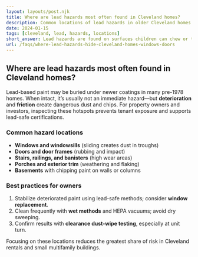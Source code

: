 ```yaml
---
layout: layouts/post.njk
title: Where are lead hazards most often found in Cleveland homes?
description: Common locations of lead hazards in older Cleveland homes - windows, doors, stairs, and high-wear surfaces
date: 2024-01-15
tags: [cleveland, lead, hazards, locations]
short_answer: Lead hazards are found on surfaces children can chew or that get wear-and-tear -  windows, doors, stairs, railings, banisters, and porches in pre-1978 homes.
url: /faqs/where-lead-hazards-hide-cleveland-homes-windows-doors
---
```

<h2>Where are lead hazards most often found in Cleveland homes?</h2>
<p>Lead-based paint may be buried under newer coatings in many pre-1978 homes. When intact, it’s usually not an immediate hazard—but <strong>deterioration</strong> and <strong>friction</strong> create dangerous dust and chips. For property owners and investors, inspecting these hotspots prevents tenant exposure and supports lead-safe certifications.</p>
<h3>Common hazard locations</h3>
<ul>
  <li><strong>Windows and windowsills</strong> (sliding creates dust in troughs)</li>
  <li><strong>Doors and door frames</strong> (rubbing and impact)</li>
  <li><strong>Stairs, railings, and banisters</strong> (high wear areas)</li>
  <li><strong>Porches and exterior trim</strong> (weathering and flaking)</li>
  <li><strong>Basements</strong> with chipping paint on walls or columns</li>
</ul>
<h3>Best practices for owners</h3>
<ol>
  <li>Stabilize deteriorated paint using lead-safe methods; consider <strong>window replacement</strong>.</li>
  <li>Clean frequently with <strong>wet methods</strong> and HEPA vacuums; avoid dry sweeping.</li>
  <li>Confirm results with <strong>clearance dust-wipe testing</strong>, especially at unit turn.</li>
</ol>
<p>Focusing on these locations reduces the greatest share of risk in Cleveland rentals and small multifamily buildings.</p>
